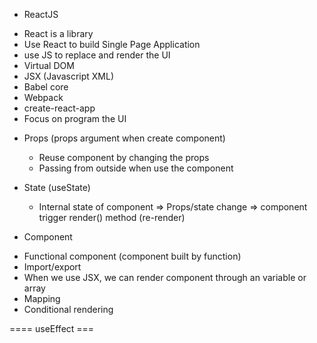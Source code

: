 - ReactJS 

* React is a library
* Use React to build Single Page Application
* use JS to replace and render the UI
* Virtual DOM
* JSX (Javascript XML)
* Babel core
* Webpack
* create-react-app
* Focus on program the UI


    
- Props (props argument when create component)
    - Reuse component by changing the props
    - Passing from outside when use the component
- State (useState)
    - Internal state of component
=> Props/state change => component trigger render() method (re-render)

- Component
* Functional component (component built by function)
* Import/export
* When we use JSX, we can render component through an variable or array
* Mapping
* Conditional rendering


==== useEffect ===